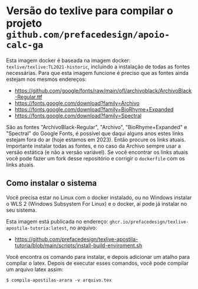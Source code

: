 # Versão do texlive para compilar o projeto `github.com/prefacedesign/apoio-calc-ga`

Esta imagem docker é baseada na imagem docker: ``texlive/texlive:TL2021-historic``, incluindo a instalação de todas as fontes necessárias. Para que esta imagem funcione é preciso que as fontes ainda estejam nos mesmos endereços:

- https://github.com/google/fonts/raw/main/ofl/archivoblack/ArchivoBlack-Regular.ttf 
- https://fonts.google.com/download?family=Archivo
- https://fonts.google.com/download?family=BioRhyme+Expanded
- https://fonts.google.com/download?family=Spectral

São as fontes "ArchivoBlack-Regular", "Archivo", "BioRhyme+Expanded" e "Spectral" do Google Fonts, é possível que daqui alguns anos estes links estejam fora do ar (hoje estamos em 2023). Então procure os links atuais. Importante instalar todas as fontes, e no caso da Archivo sempre usar a versão estática (e não a versão variável). Se você encontrar os links atuais você pode fazer um fork desse repositório e corrigir o ``dockerfile`` com os links atuais.

## Como instalar o sistema

Você precisa estar no Linux com o docker instalado, ou no Windows instalar o WLS 2 (Windows Subsystem For Linux) e o docker, aí pode já instalar no seu sistema.

Esta imagem está publicada no endereço:  `ghcr.io/prefacedesign/texlive-apostila-tutoria:latest`, no arquivo:

- https://github.com/prefacedesign/texlive-apostila-tutoria/blob/main/scripts/install-build-enviroment.sh

Você encontra os comando para instalar, e depois adicionar um atalho para compilar o latex. Depois de executar esses comandos, você pode compilar um arquivo latex assim:

```
$ compila-apostilas-arara -v arquivo.tex
```